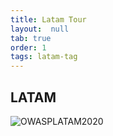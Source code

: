 ```yaml
---
title: Latam Tour
layout:  null
tab: true
order: 1
tags: latam-tag
---
```


## LATAM

![OWASPLATAM2020](/www-chapter-bolivia/assets/images/back3.png "OWASP LATAM 2020")

<style>
main{
  background: black;
}



</style>